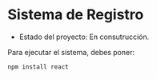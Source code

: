 <h1>Sistema de Registro</h1>

- Estado del proyecto: En consutrucción.

Para ejecutar el sistema, debes poner:

```npm install react```
